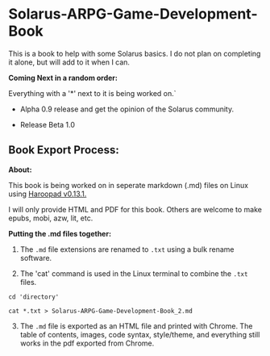 # Solarus-ARPG-Game-Development-Book
This is a book to help with some Solarus basics. I do not plan on completing it alone, but will add to it when I can.

**Coming Next in a random order:**

Everything with a '*' next to it is being worked on.`

- Alpha 0.9 release and get the opinion of the Solarus community.

- Release Beta 1.0

## Book Export Process:

**About:**

This book is being worked on in seperate markdown (.md) files on Linux using [Haroopad v0.13.1.](http://pad.haroopress.com/user.html)

I will only provide HTML and PDF for this book. Others are welcome to make epubs, mobi, azw, lit, etc.

**Putting the .md files together:**

1. The `.md` file extensions are renamed to `.txt` using a bulk rename software. 

2. The 'cat' command is used in the Linux terminal to combine the `.txt` files.

`cd 'directory'`

`cat *.txt > Solarus-ARPG-Game-Development-Book_2.md`

3. The `.md` file is exported as an HTML file and printed with Chrome. The table of contents, images, code syntax, style/theme, and everything still works in the pdf exported from Chrome.
